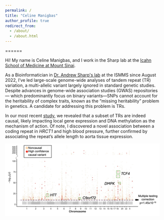 ```yaml
---
permalink: /
title: "Celine Manigbas"
author_profile: true
redirect_from: 
  - /about/
  - /about.html
---
```


======

Hi! My name is Celine Manigbas, and I work in the Sharp lab at the [Icahn School of Medicine at Mount Sinai](https://icahn.mssm.edu/research/genomics/about). 

As a Bioinformatician in [Dr. Andrew Sharp's lab](https://profiles.mountsinai.org/andrew-j-sharp) at the ISMMS since August 2022, I’ve led large-scale genome-wide analyses of tandem repeat (TR) variation, a multi-allelic variant largely ignored in standard genetic studies. Despite advances in genome-wide association studies (GWAS) repositories— which predominantly focus on binary variants—SNPs cannot account for the heritability of complex traits, known as the “missing heritability” problem in genetics. A candidate for addressing this problem is TRs. 

In our most recent [study](https://www.nature.com/articles/s41467-024-54678-0), we revealed that a subset of TRs are indeed causal, likely impacting local gene expression and DNA methylation as the mechanism of action. Of note, I discovered a novel association between a coding repeat in *HRCT1* and high blood pressure, further confirmed by associating the repeat’s allele length to aorta tissue expression. 

![alt text](files/manhattanPlot_170kPheWAS.png)









